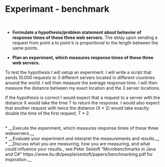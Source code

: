 # Experimant - benchmark

<br>

* __Formulate a hypothesis/problem statement about behavior of response times of these three web servers.__
The delay upon sending a request from point a to point b is proportional to the length between the same points.

- __Plan an experiment, which measures response times of these three web servers.__

To test the hypothesis I will setup an experiment. I will write a script that sends 10.000 requests to 3 different servers located in different countries around the world. I will then measure the average response time. I will then measure the distance between my exact location and the 3 server locations. 

If the hypothesis is correct I would expect that a request to a server with the distance X would take the time T to return the response. I would also expect that another request with twice the distance (X * 2) would take exactly double the time of the first request, T * 2. 

<br>
* __Execute the experiment, which measures response times of these three webservers.__


<br>
* __Evaluate your experiment and interpret the measurements and results.__


<br>
* __Discuss what you are measuring, how you are measuring, and what could influence your results., see Peter Sestoft “Microbenchmarks in Java and C#” https://www.itu.dk/people/sestoft/papers/benchmarking.pdf for inspiration.__
